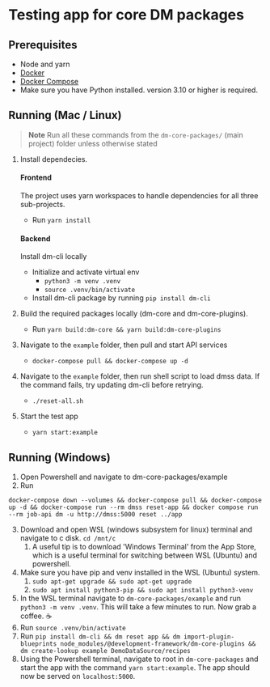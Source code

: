 # Testing app for core DM packages

## Prerequisites

- Node and yarn
- [Docker](https://www.docker.com/)
- [Docker Compose](https://docs.docker.com/compose/)
- Make sure you have Python installed. version 3.10 or higher is required.

## Running (Mac / Linux)

> **Note**
> Run all these commands from the `dm-core-packages/` (main project) folder unless otherwise stated

1. Install dependecies.

   #### Frontend

   The project uses yarn workspaces to handle dependencies for all three sub-projects.

   - Run `yarn install`

   #### Backend

   Install dm-cli locally

   - Initialize and activate virtual env
     - `python3 -m venv .venv`
     - `source .venv/bin/activate`
   - Install dm-cli package by running `pip install dm-cli`

2. Build the required packages locally (dm-core and dm-core-plugins).
   - Run `yarn build:dm-core && yarn build:dm-core-plugins`
3. Navigate to the `example` folder, then pull and start API services
   - `docker-compose pull && docker-compose up -d`
4. Navigate to the `example` folder, then run shell script to load dmss data. If the command fails, try updating dm-cli before retrying.
   - `./reset-all.sh`
5. Start the test app
   - `yarn start:example`

## Running (Windows)

1. Open Powershell and navigate to dm-core-packages/example
2. Run
```
docker-compose down --volumes && docker-compose pull && docker-compose up -d && docker-compose run --rm dmss reset-app && docker compose run --rm job-api dm -u http://dmss:5000 reset ../app
```
3. Download and open WSL (windows subsystem for linux) terminal and navigate to c disk. `cd /mnt/c`
   1. A useful tip is to download 'Windows Terminal' from the App Store, which is a useful terminal for switching between WSL (Ubuntu) and powershell. 
4. Make sure you have pip and venv installed in the WSL (Ubuntu) system. 
   1. `sudo apt-get upgrade && sudo apt-get upgrade`
   2. `sudo apt install python3-pip && sudo apt install python3-venv`
5. In the WSL terminal navigate to `dm-core-packages/example` and run `python3 -m venv .venv`. This will take a few minutes to run. Now grab a coffee. ☕
6. Run `source .venv/bin/activate`
7. Run `pip install dm-cli && dm reset app && dm import-plugin-blueprints node_modules/@development-framework/dm-core-plugins && dm create-lookup example DemoDataSource/recipes`
8. Using the Powershell terminal, navigate to root in `dm-core-packages` and start the app with the command `yarn start:example`. The app should now be served on `localhost:5000`. 
